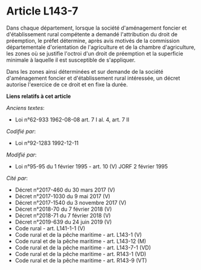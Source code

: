 # Article L143-7

Dans chaque département, lorsque la société d'aménagement foncier et d'établissement rural compétente a demandé l'attribution
du droit de préemption, le préfet détermine, après avis motivés de la commission départementale d'orientation de
l'agriculture et de la chambre d'agriculture, les zones où se justifie l'octroi d'un droit de préemption et la superficie
minimale à laquelle il est susceptible de s'appliquer.

Dans les zones ainsi déterminées et sur demande de la société d'aménagement foncier et d'établissement rural intéressée, un
décret autorise l'exercice de ce droit et en fixe la durée.

**Liens relatifs à cet article**

_Anciens textes_:

  - Loi n°62-933 1962-08-08 art. 7 I al. 4, art. 7 II

_Codifié par_:

  - Loi n°92-1283 1992-12-11

_Modifié par_:

  - Loi n°95-95 du 1 février 1995 - art. 10 (V) JORF 2 février 1995

_Cité par_:

  - Décret n°2017-460 du 30 mars 2017 (V)
  - Décret n°2017-1030 du 9 mai 2017 (V)
  - Décret n°2017-1540 du 3 novembre 2017 (V)
  - Décret n°2018-70 du 7 février 2018 (V)
  - Décret n°2018-71 du 7 février 2018 (V)
  - Décret n°2019-639 du 24 juin 2019 (V)
  - Code rural - art. L141-1-1 (V)
  - Code rural et de la pêche maritime - art. L143-1 (V)
  - Code rural et de la pêche maritime - art. L143-12 (M)
  - Code rural et de la pêche maritime - art. L143-7-1 (VD)
  - Code rural et de la pêche maritime - art. R143-1 (VD)
  - Code rural et de la pêche maritime - art. R143-9 (VT)
